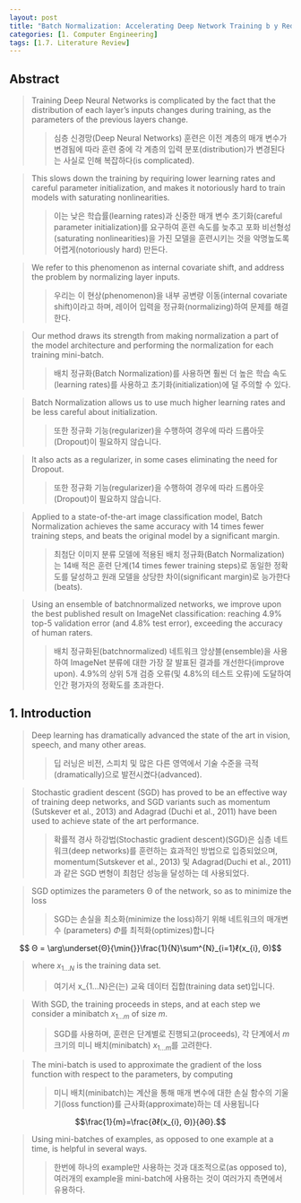 ```yaml
---
layout: post 
title: "Batch Normalization: Accelerating Deep Network Training b y Reducing Internal Covariate Shift"
categories: [1. Computer Engineering]
tags: [1.7. Literature Review]
---
```


## Abstract

> Training Deep Neural Networks is complicated by the fact that the distribution of each layer’s inputs changes during training, as the parameters of the previous layers change. 
>> 심층 신경망(Deep Neural Networks) 훈련은 이전 계층의 매개 변수가 변경됨에 따라 훈련 중에 각 계층의 입력 분포(distribution)가 변경된다는 사실로 인해 복잡하다(is complicated). 

> This slows down the training by requiring lower learning rates and careful parameter initialization, and makes it notoriously hard to train models with saturating nonlinearities. 
>> 이는 낮은 학습률(learning rates)과 신중한 매개 변수 초기화(careful parameter initialization)를 요구하여 훈련 속도를 늦추고 포화 비선형성(saturating nonlinearities)을 가진 모델을 훈련시키는 것을 악명높도록 어렵게(notoriously hard) 만든다. 

> We refer to this phenomenon as internal covariate shift, and address the problem by normalizing layer inputs. 
>> 우리는 이 현상(phenomenon)을 내부 공변량 이동(internal covariate shift)이라고 하며, 레이어 입력을 정규화(normalizing)하여 문제를 해결한다. 

> Our method draws its strength from making normalization a part of the model architecture and performing the normalization for each training mini-batch. 
>> 배치 정규화(Batch Normalization)를 사용하면 훨씬 더 높은 학습 속도(learning rates)를 사용하고 초기화(initialization)에 덜 주의할 수 있다. 

> Batch Normalization allows us to use much higher learning rates and be less careful about initialization. 
>> 또한 정규화 기능(regularizer)을 수행하여 경우에 따라 드롭아웃(Dropout)이 필요하지 않습니다. 

> It also acts as a regularizer, in some cases eliminating the need for Dropout. 
>> 또한 정규화 기능(regularizer)을 수행하여 경우에 따라 드롭아웃(Dropout)이 필요하지 않습니다. 

> Applied to a state-of-the-art image classification model, Batch Normalization achieves the same accuracy with 14 times fewer training steps, and beats the original model by a significant margin. 
>> 최첨단 이미지 분류 모델에 적용된 배치 정규화(Batch Normalization)는 14배 적은 훈련 단계(14 times fewer training steps)로 동일한 정확도를 달성하고 원래 모델을 상당한 차이(significant margin)로 능가한다(beats). 

> Using an ensemble of batchnormalized networks, we improve upon the best published result on ImageNet classification: reaching 4.9% top-5 validation error (and 4.8% test error), exceeding the accuracy of human raters.
>> 배치 정규화된(batchnormalized) 네트워크 앙상블(ensemble)을 사용하여 ImageNet 분류에 대한 가장 잘 발표된 결과를 개선한다(improve upon). 4.9%의 상위 5개 검증 오류(및 4.8%의 테스트 오류)에 도달하여 인간 평가자의 정확도를 초과한다.

## 1. Introduction

> Deep learning has dramatically advanced the state of the art in vision, speech, and many other areas. 
>> 딥 러닝은 비전, 스피치 및 많은 다른 영역에서 기술 수준을 극적(dramatically)으로 발전시켰다(advanced). 

> Stochastic gradient descent (SGD) has proved to be an effective way of training deep networks, and SGD variants such as momentum (Sutskever et al., 2013) and Adagrad (Duchi et al., 2011) have been used to achieve state of the art performance. 
>> 확률적 경사 하강법(Stochastic gradient descent)(SGD)은 심층 네트워크(deep networks)를 훈련하는 효과적인 방법으로 입증되었으며, momentum(Sutskever et al., 2013) 및 Adagrad(Duchi et al., 2011)과 같은 SGD 변형이 최첨단 성능을 달성하는 데 사용되었다. 

> SGD optimizes the parameters Θ of the network, so as to minimize the loss
>> SGD는 손실을 최소화(minimize the loss)하기 위해 네트워크의 매개변수 (parameters) $Φ$를 최적화(optimizes)합니다

$$ Θ = \arg\underset{Θ}{\min{}}\frac{1}{N}\sum^{N}_{i=1}ℓ(x_{i}, Θ)$$

> where $x_{1...N}$ is the training data set. 
>> 여기서 x_{1...N}은(는) 교육 데이터 집합(training data set)입니다.

> With SGD, the training proceeds in steps, and at each step we consider a minibatch $x_{1...m}$ of size $m$.
>> SGD를 사용하며, 훈련은 단계별로 진행되고(proceeds), 각 단계에서 $m$ 크기의 미니 배치(minibatch) $x_{1...m}$를 고려한다.

> The mini-batch is used to approximate the gradient of the loss function with respect to the parameters, by computing 
>> 미니 배치(minibatch)는 계산을 통해 매개 변수에 대한 손실 함수의 기울기(loss function)를 근사화(approximate)하는 데 사용됩니다

$$\frac{1}{m}=\frac{∂ℓ(x_{i}, Θ)}{∂Θ}.$$

> Using mini-batches of examples, as opposed to one example at a time, is helpful in several ways.
>> 한번에 하나의 example만 사용하는 것과 대조적으로(as opposed to), 여러개의 example을 mini-batch에 사용하는 것이 여러가지 측면에서 유용하다.

>